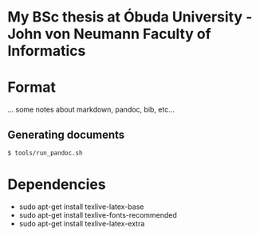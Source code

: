 
# My BSc thesis at Óbuda University - John von Neumann Faculty of Informatics

# Format
... some notes about markdown, pandoc, bib, etc...

## Generating documents

`$ tools/run_pandoc.sh`

# Dependencies
- sudo apt-get install texlive-latex-base
- sudo apt-get install texlive-fonts-recommended
- sudo apt-get install texlive-latex-extra
